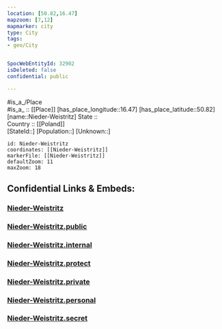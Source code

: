 ```yaml
---
location: [50.82,16.47] 
mapzoom: [7,12] 
mapmarker: city 
type: City
tags:
- geo/City


SpocWebEntityId: 32902
isDeleted: false
confidential: public

---
```

#is_a_/Place  
#is_a_ :: [[Place]] 
[has_place_longitude::16.47] 
[has_place_latitude::50.82] 
[name::Nieder-Weistritz] 
State ::  
Country :: [[Poland]]  
[StateId::] 
[Population::] 
[Unknown::] 


```leaflet
id: Nieder-Weistritz
coordinates: [[Nieder-Weistritz]] 
markerFile: [[Nieder-Weistritz]] 
defaultZoom: 11 
maxZoom: 18
```


## Confidential Links & Embeds: 

### [Nieder-Weistritz](/_Standards/Earth/Continent/Europe/Europe~East/Poland/Provinces~Poland/Lower_Silesian/City/Nieder-Weistritz.md) 

### [Nieder-Weistritz.public](/_public/Earth/Continent/Europe/Europe~East/Poland/Provinces~Poland/Lower_Silesian/City/Nieder-Weistritz.public.md) 

### [Nieder-Weistritz.internal](/_internal/Earth/Continent/Europe/Europe~East/Poland/Provinces~Poland/Lower_Silesian/City/Nieder-Weistritz.internal.md) 

### [Nieder-Weistritz.protect](/_protect/Earth/Continent/Europe/Europe~East/Poland/Provinces~Poland/Lower_Silesian/City/Nieder-Weistritz.protect.md) 

### [Nieder-Weistritz.private](/_private/Earth/Continent/Europe/Europe~East/Poland/Provinces~Poland/Lower_Silesian/City/Nieder-Weistritz.private.md) 

### [Nieder-Weistritz.personal](/_personal/Earth/Continent/Europe/Europe~East/Poland/Provinces~Poland/Lower_Silesian/City/Nieder-Weistritz.personal.md) 

### [Nieder-Weistritz.secret](/_secret/Earth/Continent/Europe/Europe~East/Poland/Provinces~Poland/Lower_Silesian/City/Nieder-Weistritz.secret.md)

